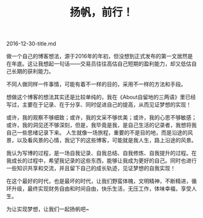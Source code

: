 ﻿---
layout: post
title: 扬帆，前行！
category: 践行
tags: Do
keywords: Bootstrap
---

2016-12-30-title.md

做一个自己的博客想法，源于2016年的年初，但没想到正式发布的第一文居然是在年底。这让我想起一句话——交易员往往高估自己短期的盈利能力，却又低估自己长期的获利能力。

不同人做同样一件事情，可能有着不一样的目的，采用不一样的方法和手段。

想做这个博客的想法其实还是比较单纯的，我在《About自留地的三两语》里已经写过，主要在于记录、在于分享、同时促进自己的提高，从而见证梦想的实现！

或许，我的观察不够细致；或许，我的文采不够优美；或许，我的心思不够敏感；或许，我的洞见还不够深刻，但是，我毕竟是我，是自己生活的记录者，我想将我自己一些思绪记录下来。
人生就像一场旅程，重要的不是目的地，而是沿途的风景，以及看风景的心情，我记下的这些博客，可能就是我人生，路上沿途的风景。

我认为写博的过程，是一场自我记录、自我总结、自我修炼、自我提升的过程。在我成长的过程中，希望我记录的这些东西，能够让我成为更好的自己。同时也进行一些知识共享和交流，并且留下自己的成长轨迹，见证梦想的自我实现！

在这个最好的时代，也是最坏的时代，让我们野蛮体魄，文明精神，不断精进，循环升级，最终实现财务自由和时间自由，快乐生活，无压工作，体味幸福，享受人生。

为让实现梦想，让我们一起扬帆吧~




